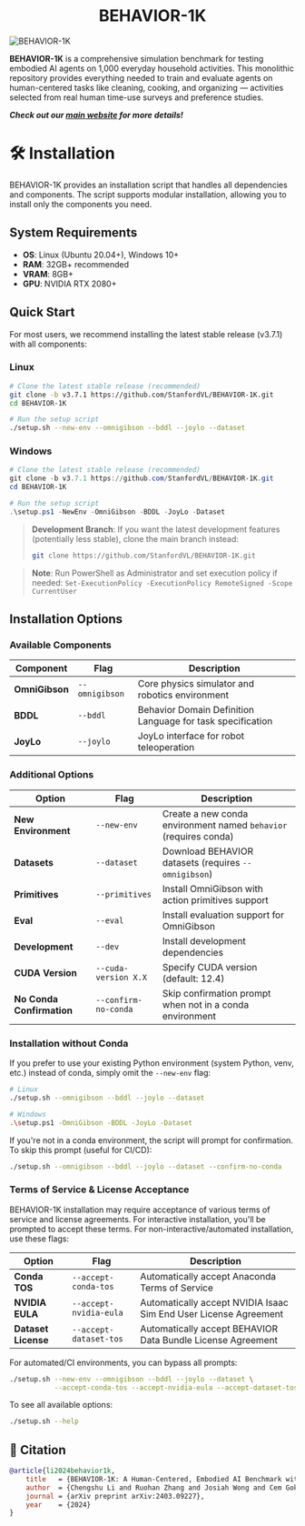<h1 align="center">BEHAVIOR-1K</h1>

![BEHAVIOR-1K](./docs/assets/readme_splash_logo.png)

**BEHAVIOR-1K** is a comprehensive simulation benchmark for testing embodied AI agents on 1,000 everyday household activities. This monolithic repository provides everything needed to train and evaluate agents on human-centered tasks like cleaning, cooking, and organizing — activities selected from real human time-use surveys and preference studies.

***Check out our [main website](https://behavior.stanford.edu/) for more details!***

# 🛠️ Installation

BEHAVIOR-1K provides an installation script that handles all dependencies and components. The script supports modular installation, allowing you to install only the components you need.

## System Requirements

- **OS**: Linux (Ubuntu 20.04+), Windows 10+
- **RAM**: 32GB+ recommended
- **VRAM**: 8GB+
- **GPU**: NVIDIA RTX 2080+

## Quick Start

For most users, we recommend installing the latest stable release (v3.7.1) with all components:

### Linux
```bash
# Clone the latest stable release (recommended)
git clone -b v3.7.1 https://github.com/StanfordVL/BEHAVIOR-1K.git
cd BEHAVIOR-1K

# Run the setup script
./setup.sh --new-env --omnigibson --bddl --joylo --dataset
```

### Windows
```powershell
# Clone the latest stable release (recommended)
git clone -b v3.7.1 https://github.com/StanfordVL/BEHAVIOR-1K.git
cd BEHAVIOR-1K

# Run the setup script
.\setup.ps1 -NewEnv -OmniGibson -BDDL -JoyLo -Dataset
```

> **Development Branch**: If you want the latest development features (potentially less stable), clone the main branch instead:
> ```bash
> git clone https://github.com/StanfordVL/BEHAVIOR-1K.git
> ```

> **Note**: Run PowerShell as Administrator and set execution policy if needed: `Set-ExecutionPolicy -ExecutionPolicy RemoteSigned -Scope CurrentUser`

## Installation Options

### Available Components

| Component | Flag | Description |
|-----------|------|-------------|
| **OmniGibson** | `--omnigibson` | Core physics simulator and robotics environment |
| **BDDL** | `--bddl` | Behavior Domain Definition Language for task specification |
| **JoyLo** | `--joylo` | JoyLo interface for robot teleoperation |

### Additional Options

| Option | Flag | Description |
|--------|------|-------------|
| **New Environment** | `--new-env` | Create a new conda environment named `behavior` (requires conda) |
| **Datasets** | `--dataset` | Download BEHAVIOR datasets (requires `--omnigibson`) |
| **Primitives** | `--primitives` | Install OmniGibson with action primitives support |
| **Eval** | `--eval` | Install evaluation support for OmniGibson |
| **Development** | `--dev` | Install development dependencies |
| **CUDA Version** | `--cuda-version X.X` | Specify CUDA version (default: 12.4) |
| **No Conda Confirmation** | `--confirm-no-conda` | Skip confirmation prompt when not in a conda environment |

### Installation without Conda

If you prefer to use your existing Python environment (system Python, venv, etc.) instead of conda, simply omit the `--new-env` flag:

```bash
# Linux
./setup.sh --omnigibson --bddl --joylo --dataset

# Windows
.\setup.ps1 -OmniGibson -BDDL -JoyLo -Dataset
```

If you're not in a conda environment, the script will prompt for confirmation. To skip this prompt (useful for CI/CD):

```bash
./setup.sh --omnigibson --bddl --joylo --dataset --confirm-no-conda
```

### Terms of Service & License Acceptance

BEHAVIOR-1K installation may require acceptance of various terms of service and license agreements. For interactive installation, you'll be prompted to accept these terms. For non-interactive/automated installation, use these flags:

| Option | Flag | Description |
|--------|------|-------------|
| **Conda TOS** | `--accept-conda-tos` | Automatically accept Anaconda Terms of Service |
| **NVIDIA EULA** | `--accept-nvidia-eula` | Automatically accept NVIDIA Isaac Sim End User License Agreement |
| **Dataset License** | `--accept-dataset-tos` | Automatically accept BEHAVIOR Data Bundle License Agreement |

For automated/CI environments, you can bypass all prompts:

```bash
./setup.sh --new-env --omnigibson --bddl --joylo --dataset \
           --accept-conda-tos --accept-nvidia-eula --accept-dataset-tos
```

To see all available options:
```bash
./setup.sh --help
```

## 📄 Citation

```bibtex
@article{li2024behavior1k,
    title   = {BEHAVIOR-1K: A Human-Centered, Embodied AI Benchmark with 1,000 Everyday Activities and Realistic Simulation},
    author  = {Chengshu Li and Ruohan Zhang and Josiah Wong and Cem Gokmen and Sanjana Srivastava and Roberto Martín-Martín and Chen Wang and Gabrael Levine and Wensi Ai and Benjamin Martinez and Hang Yin and Michael Lingelbach and Minjune Hwang and Ayano Hiranaka and Sujay Garlanka and Arman Aydin and Sharon Lee and Jiankai Sun and Mona Anvari and Manasi Sharma and Dhruva Bansal and Samuel Hunter and Kyu-Young Kim and Alan Lou and Caleb R Matthews and Ivan Villa-Renteria and Jerry Huayang Tang and Claire Tang and Fei Xia and Yunzhu Li and Silvio Savarese and Hyowon Gweon and C. Karen Liu and Jiajun Wu and Li Fei-Fei},
    journal = {arXiv preprint arXiv:2403.09227},
    year    = {2024}
}
```
